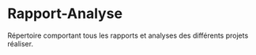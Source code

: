 # Rapport-Analyse
Répertoire comportant tous les rapports et analyses des différents projets réaliser.
